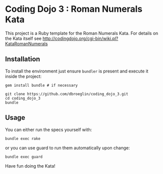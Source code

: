# Coding Dojo 3 : Roman Numerals Kata

This project is a Ruby template for the Roman Numerals Kata.
For details on the Kata itself see 
http://codingdojo.org/cgi-bin/wiki.pl?KataRomanNumerals

## Installation

To install the environment just ensure `bundler` is present and
execute it inside the project:

    gem install bundle # if necessary

    git clone https://github.com/dbroeglin/coding_dojo_3.git
    cd coding_dojo_3
    bundle

## Usage

You can either run the specs yourself with:

    bundle exec rake

or you can use guard to run them automatically upon change:

    bundle exec guard

Have fun doing the Kata!

